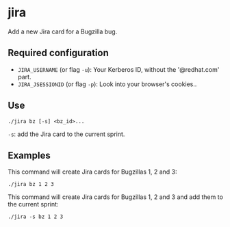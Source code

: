 # jira

Add a new Jira card for a Bugzilla bug.

## Required configuration

* `JIRA_USERNAME`   (or flag `-u`): Your Kerberos ID, without the '@redhat.com' part.
* `JIRA_JSESSIONID` (or flag `-p`): Look into your browser's cookies..


## Use
```
./jira bz [-s] <bz_id>...
```

`-s`: add the Jira card to the current sprint.


## Examples

This command will create Jira cards for Bugzillas 1, 2 and 3:

```
./jira bz 1 2 3
```

This command will create Jira cards for Bugzillas 1, 2 and 3 and add them to the current sprint:

```
./jira -s bz 1 2 3
```
